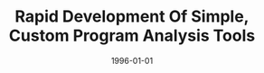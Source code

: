 ---
title: "Rapid Development Of Simple, Custom Program Analysis Tools"
date: 1996-01-01
venue: "4th International Workshop on Program Comprehension (WPC '96), March 29-31, 1996, Berlin, Germany"
paperurl: https://doi.org/10.1109/WPC.1996.501119
authors: "Kevin J Sullivan"
awards: ""
---